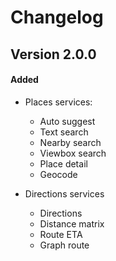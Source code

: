 # Changelog

## Version 2.0.0

#### Added

- Places services:
  + Auto suggest
  + Text search
  + Nearby search
  + Viewbox search
  + Place detail
  + Geocode

- Directions services
  + Directions
  + Distance matrix
  + Route ETA
  + Graph route

<!-- #### Changed -->
<!-- #### Deprecated -->
<!-- #### Removed -->
<!-- #### Fixed -->
<!-- #### Security -->
